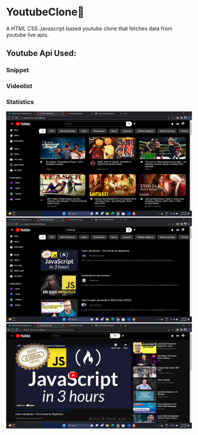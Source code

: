 # YoutubeClone:star_struck:
A HTML CSS Javascript based youtube clone that fetches data from youtube live apis.
## Youtube Api Used:
### Snippet
### Videolist
### Statistics

![image](https://github.com/sonu7524/YoutubeClone/blob/master/Screenshot%20(66).png)
![image](https://github.com/sonu7524/YoutubeClone/blob/master/Screenshot%20(67).png)
![image](https://github.com/sonu7524/YoutubeClone/blob/master/Screenshot%20(68).png)

